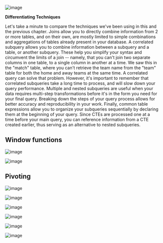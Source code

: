 ![image](https://github.com/artempohribnyi/sql_notes/assets/113499718/fb8efe5a-624c-498b-8fca-9fd7e0da5def)

**Differentiating Techniques**

Let's take a minute to compare the techniques we've been using in this and the previous chapter. Joins allow you to directly combine information from 2 or more tables, and on their own, are mostly limited to simple combinations and aggregations of tables already present in your database. A correlated subquery allows you to combine information between a subquery and a table, or another subquery. These help you simplify your syntax and circumvent the limits of a join -- namely, that you can't join two separate columns in one table, to a single column in another at a time. We saw this in the "match" table, where you can't retrieve the team name from the "team" table for both the home and away teams at the same time. A correlated query can solve that problem. However, it's important to remember that correlated subqueries take a long time to process, and will slow down your query performance. Multiple and nested subqueries are useful when your data requires multi-step transformations before it's in the form you need for your final query. Breaking down the steps of your query process allows for better accuracy and reproducibility in your work. Finally, common table expressions allow you to organize your subqueries sequentially by declaring them at the beginning of your query. Since CTEs are processed one at a time before your main query, you can reference information from a CTE created earlier, thus serving as an alternative to nested subqueries.

## Window functions
![image](https://github.com/artempohribnyi/sql/assets/113499718/766b04ab-e6ce-4798-8e7e-412b343b356a)

![image](https://github.com/artempohribnyi/sql/assets/113499718/0d42ce16-e97b-4ebf-af2e-e06dac89d33c)

## Pivoting

![image](https://github.com/artempohribnyi/sql/assets/113499718/32975d04-1048-4632-9cec-bc350bec48b1)

![image](https://github.com/artempohribnyi/sql/assets/113499718/5dd61044-fac7-481b-82cb-c8ec547b3839)

![image](https://github.com/artempohribnyi/sql/assets/113499718/bf36b878-469b-45d3-b84d-b6b8f70df7be)

![image](https://github.com/artempohribnyi/sql/assets/113499718/ed8100c4-e9c3-42c5-a4cb-98451d865c0c)

![image](https://github.com/artempohribnyi/sql/assets/113499718/452815bb-508d-4720-90a8-0d9f7a4ea5b1)

![image](https://github.com/artempohribnyi/sql/assets/113499718/ead431a3-7124-4109-b9e1-633ea06e41c7)



